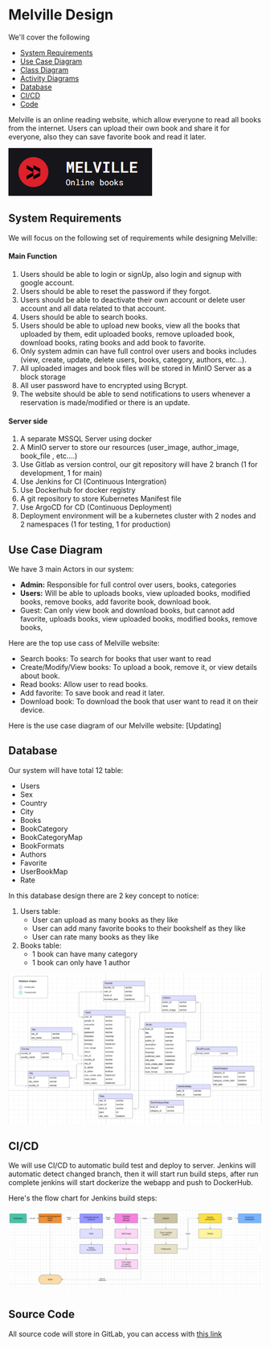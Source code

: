 # Melville Design
We'll cover the following
+ [System Requirements](#system-requirements)
+ [Use Case Diagram](#use-case-diagram)
+ [Class Diagram](#class-diagram)
+ [Activity Diagrams](#activity-diagrams)
+ [Database](#database)
+ [CI/CD](#cicd)
+ [Code](#source-code)

Melville is an online reading website, which allow everyone to read all books from the internet. Users can upload their own book and share it for everyone, also they can save favorite book and read it later.

<img src="./Resources/Website_logo.png" alt="Melville">

## System Requirements

We will focus on the following set of requirements while designing Melville:

#### Main Function

1. Users should be able to login or signUp, also login and signup with google account.
2. Users should be able to reset the password if they forgot.
3. Users should be able to deactivate their own account or delete user account and all data related to that account.
4. Users should be able to search books.
5. Users should be able to upload new books, view all the books that uploaded by them, edit uploaded books, remove uploaded book, download books, rating books and add book to favorite.
6. Only system admin can have full control over users and books includes (view, create, update, delete users, books, category, authors, etc...).
7. All uploaded images and book files will be stored in MinIO Server as a block storage
8. All user password have to encrypted using Bcrypt.
9. The website should be able to send notifications to users whenever a reservation is made/modified or there is an update.

#### Server side 

1. A separate MSSQL Server using docker
2. A MinIO server to store our resources (user_image, author_image, book_file , etc....)
3. Use Gitlab as version control, our git repository will have 2 branch (1 for development, 1 for main)
4. Use Jenkins for CI (Continuous Intergration)
5. Use Dockerhub for docker registry
6. A git repository to store Kubernetes Manifest file
7. Use ArgoCD for CD (Continuous Deployment)
8. Deployment environment will be a kubernetes cluster with 2 nodes and 2 namespaces (1 for testing, 1 for production)

## Use Case Diagram

We have 3 main Actors in our system:

+ **Admin:** Responsible for full control over users, books, categories
+ **Users:** Will be able to uploads books, view uploaded books, modified books, remove books, add favorite book, download book.
+ Guest: Can only view book and download books, but cannot add favorite, uploads books, view uploaded books, modified books, remove books,

Here are the top use cass of Melville website:

+ Search books: To search for books that user want to read
+ Create/Modify/View books: To upload a book, remove it, or view details about book.
+ Read books: Allow user to read books.
+ Add favorite: To save book and read it later.
+ Download book: To download the book that user want to read it on their device.

Here is the use case diagram of our Melville website:
[Updating]

## Database

Our system will have total 12 table:
+ Users
+ Sex
+ Country
+ City
+ Books
+ BookCategory
+ BookCategoryMap
+ BookFormats
+ Authors
+ Favorite
+ UserBookMap
+ Rate

In this database design there are 2 key concept to notice: 
1. Users table:
	+ User can upload as many books as they like 
	+ User can add many favorite books to their bookshelf as they like
	+ User can rate many books as they like
2. Books table:
	+ 1 book can have many category
	+ 1 book can only have 1 author

<img src="./Resources/Database_diagram.png" alt="Database_diagram">

## CI/CD

We will use CI/CD to automatic build test and deploy to server. Jenkins will automatic detect changed branch, then it will start run build steps, after run complete jenkins will start dockerize the webapp and push to DockerHub.

Here's the flow chart for Jenkins build steps:

<img src="./Resources/CICD_diagram.png" alt="Melville">

## Source Code

All source code will store in GitLab, you can access with [this link](https://gitlab.fleeforezz.site/jso/melville.git)
